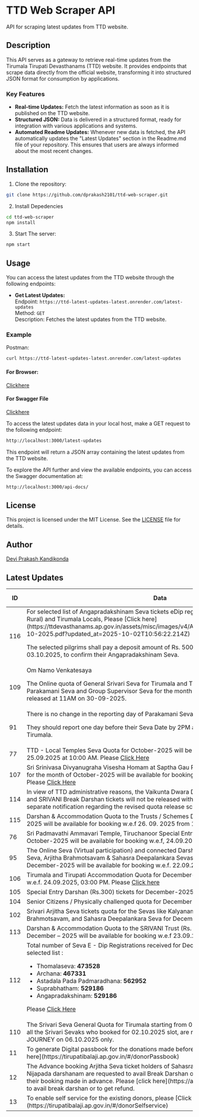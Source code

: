 # TTD Web Scraper API

API for scraping latest updates from TTD website.

## Description

This API serves as a gateway to retrieve real-time updates from the Tirumala Tirupati Devasthanams (TTD) website. It provides endpoints that scrape data directly from the official website, transforming it into structured JSON format for consumption by applications.

### Key Features

- **Real-time Updates:** Fetch the latest information as soon as it is published on the TTD website.
- **Structured JSON:** Data is delivered in a structured format, ready for integration with various applications and systems.
- **Automated Readme Updates:** Whenever new data is fetched, the API automatically updates the "Latest Updates" section in the Readme.md file of your repository. This ensures that users are always informed about the most recent changes.

## Installation

1. Clone the repository:

```bash
git clone https://github.com/dprakash2101/ttd-web-scraper.git
```

2. Install Depedencies

```bash
cd ttd-web-scraper
npm install
```

3. Start The server:

```bash
npm start
```



## Usage

You can access the latest updates from the TTD website through the following endpoints:

- **Get Latest Updates:**  
  Endpoint: `https://ttd-latest-updates-latest.onrender.com/latest-updates`  
  Method: `GET`  
  Description: Fetches the latest updates from the TTD website.

### Example
Postman:
```bash
curl https://ttd-latest-updates-latest.onrender.com/latest-updates
```
#### For Browser:
 [Clickhere](https://ttd-latest-updates-latest.onrender.com/latest-updates)

 #### For Swagger File
 [Clickhere](https://ttd-latest-updates-latest.onrender.com/api-docs/)


To access the latest updates data in your local host, make a GET request to the following endpoint:

```bash
http://localhost:3000/latest-updates
```
This endpoint will return a JSON array containing the latest updates from the TTD website.

To explore the API further and view the available endpoints, you can access the Swagger documentation at:

```bash
http://localhost:3000/api-docs/
```

## License

This project is licensed under the MIT License. See the [LICENSE](LICENSE) file for details.

## Author

[Devi Prakash Kandikonda](https://github.com/dprakash2101)

## Latest Updates
<table><thead><tr><th>ID</th><th>Data</th><th>CTA</th><th>Is Internal Redirection</th><th>Redirection Link</th></tr></thead><tbody><tr><td>116</td><td>For selected list of Angapradakshinam Seva tickets eDip registrations for Tirupati (Urban & Rural) and Tirumala Locals, Please [Click here](https://ttdevasthanams.ap.gov.in/assets/misc/images/v4/Angapradakshinam_DIP_Results_02-10-2025.pdf?updated_at=2025-10-02T10:56:22.214Z) 

The selected pilgrims shall pay a deposit amount of Rs. 500/- before 12:00 PM on 03.10.2025, to confirm their Angapradakshinam Seva.</td><td>Angapradakshinam Seva tickets eDip registrations</td><td>false</td><td>N/A</td></tr><tr><td>109</td><td>Om Namo Venkatesaya
 
The Online quota of General Srivari Seva for Tirumala and Tirupati, Navaneeta Seva, Parakamani Seva and Group Supervisor Seva for the month of November - 2025 will be released at 11AM on 30-09-2025.</td><td>Srivari Seva</td><td>null</td><td>N/A</td></tr><tr><td>91</td><td>There is no change in the reporting day of Parakamani Sevaks.
 
They should report one day before their Seva Date by 2PM as usual at Seva Sadan-2 in Tirumala.</td><td>Srivari Seva Parakamani reporting</td><td>null</td><td>N/A</td></tr><tr><td>77</td><td>TTD - Local Temples Seva Quota for October-2025 will be available for booking w.e.f 25.09.2025 at 10:00 AM. Please [Click Here](/arjitha-seva/slot-booking?section=pilgrim-details&flowIdentifier=arjitha-seva&templeName=Sri%20Padmavathi%20Ammavari%20Temple&sevaName=All)</td><td>TTD - Local Temples Seva</td><td>true</td><td>N/A</td></tr><tr><td>107</td><td>Sri Srinivasa Divyanugraha Visesha Homam at Saptha Gau Pradhakshina shala, Alipiri Tickets for the month of October-2025 will be available for booking w.e.f. 25.09.2025, 10.00 AM. Please [Click Here](/arjitha-seva/slot-booking?section=pilgrim-details&flowIdentifier=arjitha-seva&templeName=Sapthagiri%20Gau%20Pradakshina%20Shala&sevaName=Sri%20Srinivasa%20Divyaanugraha%20Homam)</td><td>Homam</td><td>true</td><td>N/A</td></tr><tr><td>114</td><td>In view of TTD administrative reasons, the Vaikunta Dwara Darshanam – Special Entry Darshan and SRIVANI Break Darshan tickets will not be released with the December 25 quota release. A separate notification regarding the revised quota release schedule will be issued in due course.</td><td>Vaikunta Dwara Darshan</td><td>null</td><td>N/A</td></tr><tr><td>115</td><td>Darshan & Accommodation Quota to the Trusts / Schemes Donors for the month of December – 2025 will be available for booking w.e.f 26. 09. 2025 from 11:30 AM onwards</td><td>Trusts / Schemes Donors</td><td>null</td><td>N/A</td></tr><tr><td>76</td><td>Sri Padmavathi Ammavari Temple, Tiruchanoor Special Entry Darshan (Rs. 200/-) tickets for October-2025 will be available for booking w.e.f, 24.09.2025, 10:00 AM. Please [Click Here](/spat/slot-booking?flow=spat&flowIdentifier=spat)</td><td>Special Entry Darshan (Sri PAT)</td><td>true</td><td>N/A</td></tr><tr><td>95</td><td>The Online Seva (Virtual participation) and connected Darshan quota for Kalyanothsavam, Unjal Seva, Arjitha Brahmotsavam & Sahasra Deepalankara Sevas of Srivari Temple, Tirumala for December-2025 will be available for booking w.e.f. 22.09.2025, 3:00 PM. Please [Click Here](/virtual-seva/seva-instructions?templeName=Srivari%20Temple&sevaName=All&flowIdentifier=virtual-seva&flow=virtual-seva)</td><td>Virtual Seva</td><td>true</td><td>N/A</td></tr><tr><td>106</td><td>Tirumala and Tirupati Accommodation Quota for December-2025 will be available for booking w.e.f. 24.09.2025, 03:00 PM. Please [Click here](/accommodation/instructions?flow=acc&flowIdentifier=acc)</td><td>ACC</td><td>true</td><td>N/A</td></tr><tr><td>105</td><td>Special Entry Darshan (Rs.300) tickets for December-2025 have been completed.</td><td>SED (SRI TT)</td><td>true</td><td>N/A</td></tr><tr><td>104</td><td>Senior Citizens / Physically challenged quota for December-2025 has been completed.</td><td>PLD</td><td>true</td><td>N/A</td></tr><tr><td>102</td><td>Srivari Arjitha Seva tickets quota for the Sevas like Kalyanam, Unjal Seva, Arjitha Brahmotsavam, and Sahasra Deepalankara Seva for December-2025 has been completed.</td><td>Arjitha Seva</td><td>null</td><td>N/A</td></tr><tr><td>113</td><td>Darshan & Accommodation Quota to the SRIVANI Trust (Rs. 10,000/-) donors for the month of December – 2025 will be available for booking w.e.f 23.09.2025 from 11:00 AM onwards</td><td>SRIVANI TRUST</td><td>null</td><td>N/A</td></tr><tr><td>112</td><td>Total number of Seva E - Dip Registrations received for December-2025 and click below for selected list : 
* Thomalaseva: **473528**
* Archana: **467331**
* Astadala Pada Padmaradhana: **562952**
* Suprabhatham: **529186**
* Angapradakshinam: **529186**

Please [Click Here](https://ttdevasthanams.ap.gov.in/assets/misc/images/v4/PROD_DIP_SELECTION_2025_09_20_2025_09_20_EDIP_SELECTIONS%20(1).pdf)
</td><td>Seva E-Dip</td><td>false</td><td>N/A</td></tr><tr><td>110</td><td>The Srivari Seva General Quota for Tirumala starting from  02.10.2025 is only for FIVE days. So all the Srivari Sevaks who booked for 02.10.2025 slot, are requested to book their RETURN JOURNEY on 06.10.2025 only.</td><td>Srivari Seva</td><td>null</td><td>N/A</td></tr><tr><td>11</td><td>To generate Digital passbook for the donations made before September 2016, please [click here](https://tirupatibalaji.ap.gov.in/#/donorPassbook)</td><td>N/A</td><td>null</td><td>N/A</td></tr><tr><td>12</td><td>The Advance booking Arjitha Seva ticket holders of Sahasrakalasabhishekam, Vishesha Pooja, Nijapada darshanam are requested to avail Break Darshan or to get refund instead of Seva for their booking made in advance. Please [click here](https://arjithaseva.tirupatibalaji.ap.gov.in/#/) to avail break darshan or to get refund.</td><td>N/A</td><td>null</td><td>N/A</td></tr><tr><td>13</td><td>To enable self service for the existing    donors, please [Click here](https://tirupatibalaji.ap.gov.in/#/donorSelfservice) </td><td>donor self service</td><td>null</td><td>N/A</td></tr></tbody></table>
